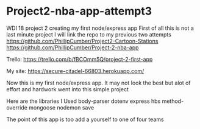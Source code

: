 # Project2-nba-app-attempt3
WDI 18 project 2 creating my first node/express app
First of all this is not a last minute project I will link the repo to my previous two attempts
https://github.com/PhillipCumber/Project2-Cartoon-Stations
https://github.com/PhillipCumber/Project-2-nba-app

Trello: https://trello.com/b/fBCOmm5Q/project-2-first-app

My site: https://secure-citadel-66803.herokuapp.com/

Now this is my first node/express app. It may not look the best but alot of effort and hardwork went into this simple project

Here are the libraries I Used
    body-parser
    dotenv
    express
    hbs
    method-override
    mongoose
    nodemon
    save

The point of this app is too add a yourself to one of four teams
